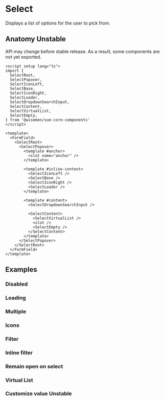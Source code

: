 # Select

Displays a list of options for the user to pick from.

<ComponentPreview name="select/examples/main" />

## Anatomy <badge type="warning">Unstable</badge>

API may change before stable release. As a result, some components are not yet exported.

```vue
<script setup lang="ts">
import {
  SelectRoot,
  SelectPopover,
  SelectIconLeft,
  SelectBase,
  SelectIconRight,
  SelectLoader,
  SelectDropdownSearchInput,
  SelectContent,
  SelectVirtualList,
  SelectEmpty,
} from '@wisemen/vue-core-components'
</script>

<template>
  <FormField>
    <SelectRoot>
      <SelectPopover>
        <template #anchor>
          <slot name="anchor" />
        </template>

        <template #inline-content>
          <SelectIconLeft />
          <SelectBase />
          <SelectIconRight />
          <SelectLoader />
        </template>

        <template #content>
          <SelectDropdownSearchInput />

          <SelectContent>
            <SelectVirtualList />
            <slot />
            <SelectEmpty />
          </SelectContent>
        </template>
      </SelectPopover>
    </SelectRoot>
  </FormField>
</template>
```

## Examples

### Disabled

<ComponentPreview name="select/examples/disabled" />

### Loading

<ComponentPreview name="select/examples/loading" />

### Multiple

<ComponentPreview name="select/examples/multiple" />

### Icons

<ComponentPreview name="select/examples/icons" />

### Filter

<ComponentPreview name="select/examples/filter" />

### Inline filter

<ComponentPreview name="select/examples/inline-filter" />

### Remain open on select

<ComponentPreview name="select/examples/remain-open-on-select" />

### Virtual List

<ComponentPreview name="select/examples/virtual-list" />

### Customize value <badge type="warning">Unstable</badge>

<ComponentPreview name="select/examples/customize-value" />